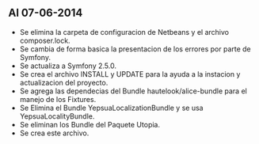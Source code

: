 Al 07-06-2014
-------------
* Se elimina la carpeta de configuracion de Netbeans y el archivo composer.lock.
* Se cambia de forma basica la presentacion de los errores por parte de Symfony.
* Se actualiza a Symfony 2.5.0.
* Se crea el archivo INSTALL y UPDATE para la ayuda a la instacion y actualizacion del proyecto.
* Se agrega las dependecias del Bundle hautelook/alice-bundle para el manejo de los Fixtures.
* Se Elimina el Bundle YepsuaLocalizationBundle y se usa YepsuaLocalityBundle.
* Se eliminan los Bundle del Paquete Utopia.
* Se crea este archivo.